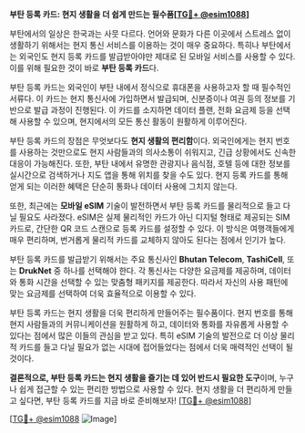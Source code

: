 **부탄 등록 카드: 현지 생활을 더 쉽게 만드는 필수품[[TG💪+ @esim1088](https://t.me/s/esim1088)]**

부탄에서의 일상은 한국과는 사뭇 다르다. 언어와 문화가 다른 이곳에서 스트레스 없이 생활하기 위해서는 현지 통신 서비스를 이용하는 것이 매우 중요하다. 특히나 부탄에서는 외국인도 현지 등록 카드를 발급받아야만 제대로 된 모바일 서비스를 사용할 수 있다. 이를 위해 필요한 것이 바로 **부탄 등록 카드**다.

부탄 등록 카드는 외국인이 부탄 내에서 정식으로 휴대폰을 사용하고자 할 때 필수적인 서류다. 이 카드는 현지 통신사에 가입하면서 발급되며, 신분증이나 여권 등의 정보를 기반으로 발급 과정이 진행된다. 이 카드를 소지하면 데이터 플랜, 전화 요금제 등을 선택해 사용할 수 있으며, 현지에서의 모든 통신 활동이 원활하게 이루어진다.

부탄 등록 카드의 장점은 무엇보다도 **현지 생활의 편리함**이다. 외국인에게는 현지 번호를 사용하는 것만으로도 현지 사람들과의 의사소통이 쉬워지고, 긴급 상황에서도 신속한 대응이 가능해진다. 또한, 부탄 내에서 유명한 관광지나 음식점, 호텔 등에 대한 정보를 실시간으로 검색하거나 지도 앱을 통해 위치를 찾을 수도 있다. 현지 등록 카드를 통해 얻게 되는 이러한 혜택은 단순히 통화나 데이터 사용에 그치지 않는다.

또한, 최근에는 **모바일 eSIM** 기술이 발전하면서 부탄 등록 카드를 물리적으로 들고 다닐 필요도 사라졌다. eSIM은 실제 물리적인 카드가 아닌 디지털 형태로 제공되는 SIM 카드로, 간단한 QR 코드 스캔으로 등록 카드를 설정할 수 있다. 이 방식은 여행객들에게 매우 편리하며, 번거롭게 물리적 카드를 교체하지 않아도 된다는 점에서 인기가 높다.

부탄 등록 카드를 발급받기 위해서는 주요 통신사인 **Bhutan Telecom**, **TashiCell**, 또는 **DrukNet** 중 하나를 선택해야 한다. 각 통신사는 다양한 요금제를 제공하며, 데이터와 통화 시간을 선택할 수 있는 맞춤형 패키지를 제공한다. 따라서 자신의 사용 패턴에 맞는 요금제를 선택하여 더욱 효율적으로 이용할 수 있다.

부탄 등록 카드는 현지 생활을 더욱 편리하게 만들어주는 필수품이다. 현지 번호를 통해 현지 사람들과의 커뮤니케이션을 원활하게 하고, 데이터와 통화를 자유롭게 사용할 수 있다는 점에서 많은 이들의 관심을 받고 있다. 특히 eSIM 기술의 발전으로 더 이상 물리적 카드를 들고 다닐 필요가 없는 시대에 접어들었다는 점에서 더욱 매력적인 선택이 될 것이다.

**결론적으로, 부탄 등록 카드는 현지 생활을 즐기는 데 있어 반드시 필요한 도구**이며, 누구나 쉽게 접근할 수 있는 편리한 방법으로 사용할 수 있다. 현지 생활을 더 편리하게 만들고 싶다면, 부탄 등록 카드를 지금 바로 준비해보자! [[TG💪+ @esim1088](https://t.me/s/esim1088)]

[[TG💪+ @esim1088](https://t.me/s/esim1088) ![Image](https://i.postimg.cc/Y0z9fWf4/image.png)]